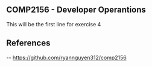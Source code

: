 ## COMP2156 - Developer Operantions

This will be the first line for exercise 4

## References

-- https://github.com/ryannguyen312/comp2156
